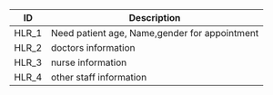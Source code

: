 
|ID| Description|
| :-------: |----------------------------------------------------------------------------------------------------------------------------------|
| HLR_1 | Need patient age, Name,gender for  appointment  |
| HLR_2 | doctors information|
| HLR_3 |   nurse information   |
| HLR_4 |   other staff information   |
